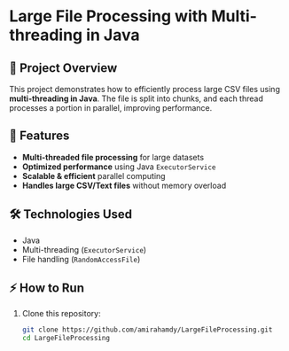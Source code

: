 # Large File Processing with Multi-threading in Java

## 📌 Project Overview
This project demonstrates how to efficiently process large CSV files using **multi-threading in Java**.
The file is split into chunks, and each thread processes a portion in parallel, improving performance.

## 🚀 Features
- **Multi-threaded file processing** for large datasets
- **Optimized performance** using Java `ExecutorService`
- **Scalable & efficient** parallel computing
- **Handles large CSV/Text files** without memory overload

## 🛠️ Technologies Used
- Java
- Multi-threading (`ExecutorService`)
- File handling (`RandomAccessFile`)

## ⚡ How to Run
1. Clone this repository:
   ```sh
   git clone https://github.com/amirahamdy/LargeFileProcessing.git
   cd LargeFileProcessing
